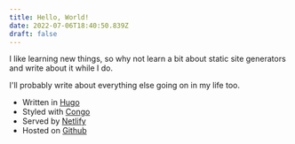 ```yaml
---
title: Hello, World!
date: 2022-07-06T18:40:50.839Z
draft: false
---
```


I like learning new things, so why not learn a bit about static site generators and write about it while I do.

I'll probably write about everything else going on in my life too.

* Written in [Hugo](https://gohugo.io/)
* Styled with [Congo](https://jpanther.github.io/congo/)
* Served by [Netlify](https://www.netlify.com/)
* Hosted on [Github](https://github.com/cmoesgaard/moesgaard.dev)
